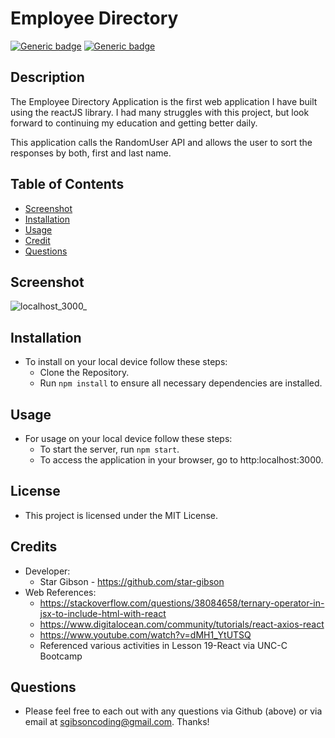 # Employee Directory
[![Generic badge](https://img.shields.io/badge/License-MIT-blue.svg)](https://shields.io/)
[![Generic badge](https://img.shields.io/badge/reactJS-red.svg)](https://shields.io/)

## Description
The Employee Directory Application is the first web application I have built using the reactJS library. I had many struggles with this project, but look forward to continuing my education and getting better daily. 

This application calls the RandomUser API and allows the user to sort the responses by both, first and last name. 

## Table of Contents

- [Screenshot](#screenshot)
- [Installation](#installation)
- [Usage](#usage)
- [Credit](#credit)
- [Questions](#questions)

## Screenshot
![localhost_3000_](https://user-images.githubusercontent.com/72622031/104268314-9d25e780-5461-11eb-8f02-2609ba76b978.png)

## Installation
* To install on your local device follow these steps: 
    * Clone the Repository. 
    * Run `npm install` to ensure all necessary dependencies are installed. 

## Usage
* For usage on your local device follow these steps: 
    * To start the server, run `npm start`.
    * To access the application in your browser, go to http:localhost:3000. 

## License
* This project is licensed under the MIT License.

## Credits
* Developer:
  * Star Gibson - https://github.com/star-gibson
* Web References: 
  * https://stackoverflow.com/questions/38084658/ternary-operator-in-jsx-to-include-html-with-react
  * https://www.digitalocean.com/community/tutorials/react-axios-react
  * https://www.youtube.com/watch?v=dMH1_YtUTSQ
  * Referenced various activities in Lesson 19-React via UNC-C Bootcamp

## Questions
* Please feel free to each out with any questions via Github (above) or via email at sgibsoncoding@gmail.com. Thanks!